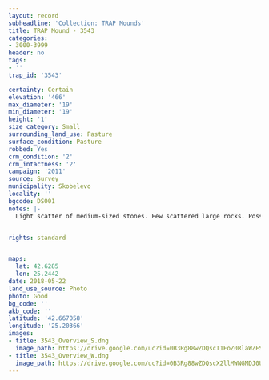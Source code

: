 ```yaml
---
layout: record
subheadline: 'Collection: TRAP Mounds'
title: TRAP Mound - 3543
categories:
- 3000-3999
header: no
tags:
- ''
trap_id: '3543'

certainty: Certain
elevation: '466'
max_diameter: '19'
min_diameter: '19'
height: '1'
size_category: Small
surrounding_land_use: Pasture
surface_condition: Pasture
robbed: Yes
crm_condition: '2'
crm_intactness: '2'
campaign: '2011'
source: Survey
municipality: Skobelevo
locality: ''
bgcode: DS001
notes: |-
  Light scatter of medium-sized stones. Few scattered large rocks. Possible excavation carried out on western side (old excavation work). Uniform earth displacement from mound suggests this excavation. Almost completely dug out side.


rights: standard


maps:
  lat: 42.6285
  lon: 25.2442
date: 2018-05-22
land_use_source: Photo
photo: Good
bg_code: ''
akb_code: ''
latitude: '42.667058'
longitude: '25.20366'
images:
- title: 3543_Overview_S.dng
  image_path: https://drive.google.com/uc?id=0B3Rg88wZDQscT1FoZ0RlaWZFSDA
- title: 3543_Overview_W.dng
  image_path: https://drive.google.com/uc?id=0B3Rg88wZDQscX2llMWNGMDJ0UFU
---
```

